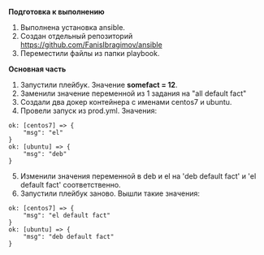 **Подготовка к выполнению**    
1. Выполнена установка ansible.   
2. Создан отдельный репозиторий https://github.com/FanisIbragimov/ansible  
3. Переместили файлы из папки playbook.  

**Основная часть**    
1. Запустили плейбук. Значение **somefact = 12**.   
2. Заменили значение переменной из 1 задания на "all default fact"   
3. Создали два докер контейнера с именами centos7 и ubuntu.   
4. Провели запуск из prod.yml. Значения:   
```
ok: [centos7] => {
    "msg": "el"
}
ok: [ubuntu] => {
    "msg": "deb"
}
```    
5. Изменили значения переменной в deb и el на 'deb default fact' и 'el default fact' соответственно.  
6. Запустили плейбук заново. Вышли такие значения:
```
ok: [centos7] => {
    "msg": "el default fact"
}
ok: [ubuntu] => {
    "msg": "deb default fact"
}
```    




